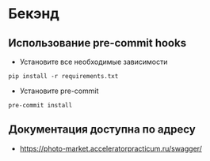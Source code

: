 # Бекэнд

## Использование pre-commit hooks
- Установите все необходимые зависимости
```
pip install -r requirements.txt
```
- Установите pre-commit
```
pre-commit install
```
## Документация доступна по адресу
- https://photo-market.acceleratorpracticum.ru/swagger/
